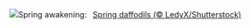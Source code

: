 ![](https://www.bing.com/th?id=OHR.SpringDaffodils_EN-GB3144315096_UHD.jpg&w=1000)Spring awakening:&nbsp;&ensp;[Spring daffodils (© LedyX/Shutterstock)](https://www.bing.com/th?id=OHR.SpringDaffodils_EN-GB3144315096_UHD.jpg)
<br><br/>
